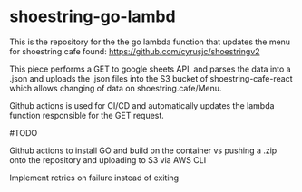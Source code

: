 # shoestring-go-lambd

This is the repository for the the go lambda function that updates the menu for shoestring.cafe found: https://github.com/cyrusjc/shoestringv2

This piece performs a GET to google sheets API, and parses the data into a .json and uploads the .json files into the S3 bucket of shoestring-cafe-react which allows changing of data on shoestring.cafe/Menu.

Github actions is used for CI/CD and automatically updates the lambda function responsible for the GET request.

#TODO

Github actions to install GO and build on the container vs pushing a .zip onto the repository and uploading to S3 via AWS CLI

Implement retries on failure instead of exiting
